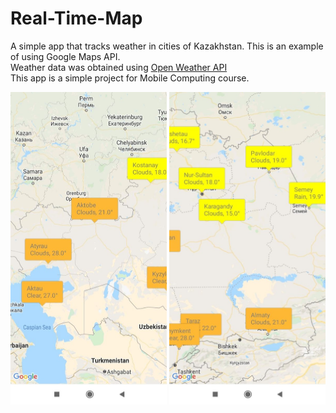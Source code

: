 # Real-Time-Map
A simple app that tracks weather in cities of Kazakhstan. This is an example of using Google Maps API.\
Weather data was obtained using <a href = "https://openweathermap.org/"> Open Weather API </a> \
This app is a simple project for Mobile Computing course.

<img src="images/1.jpg" width=250, height=500> <img src="images/2.jpg" width=250, height=500>

